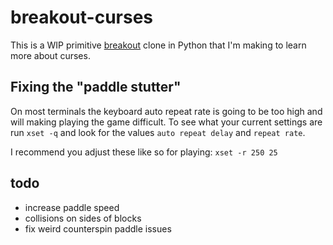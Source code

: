 # breakout-curses

This is a WIP primitive [breakout](https://en.wikipedia.org/wiki/Breakout_(video_game)) clone in Python that I'm making to learn more about curses.

## Fixing the "paddle stutter"
On most terminals the keyboard auto repeat rate is going to be too high and will making playing the game difficult. To see what your current settings are run `xset -q` and look for the values `auto repeat delay` and `repeat rate`.

I recommend you adjust these like so for playing: `xset -r 250 25`

## todo
* increase paddle speed
* collisions on sides of blocks
* fix weird counterspin paddle issues
